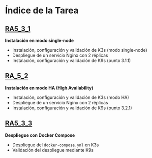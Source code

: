 # Índice de la Tarea

## [RA5_3_1](ra5_3_1/)
**Instalación en modo single-node**
- Instalación, configuración y validación de K3s (modo single-node)
- Despliegue de un servicio Nginx con 2 réplicas
- Instalación, configuración y validación de K9s (punto 3.1.1)

## [RA_5_2](#ra_5_2/)
**Instalación en modo HA (High Availability)**
- Instalación, configuración y validación de K3s (modo HA)
- Despliegue de un servicio Nginx con 2 réplicas
- Instalación, configuración y validación de K9s (punto 3.2.1)

## [RA5_3_3](#ra5_3_3/)
**Despliegue con Docker Compose**
- Despliegue del `docker-compose.yml` en K3s
- Validación del despliegue mediante K9s
